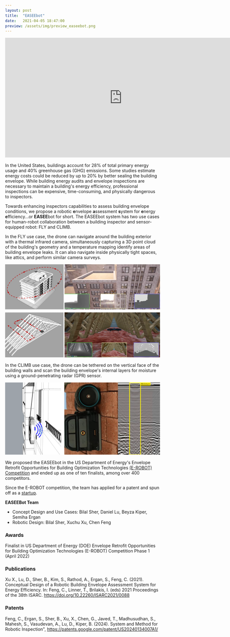 ```yaml
---
layout: post
title:  "EASEEbot"
date:   2021-04-05 18:47:00
preview: /assets/img/preview_easeebot.png
---
```



<iframe width="760" height="390" src="https://www.youtube.com/embed/Vg9fLL15KQ0?si=bElnQPi5l5da93WQ" title="EASEEbot: Robotic Envelope Assessment System for Energy Efficiency" frameborder="0" allow="accelerometer; autoplay; clipboard-write; encrypted-media; gyroscope; picture-in-picture; web-share" referrerpolicy="strict-origin-when-cross-origin"></iframe>

In the United States, buildings account for 28% of total primary energy usage and 40% greenhouse gas (GHG) emissions. Some studies estimate energy costs could be reduced by up to 20% by better sealing the building envelope. While building energy audits and envelope inspections are necessary to maintain a building's energy efficiency, professional inspections can be expensive, time-consuming, and physically dangerous to inspectors. 

Towards enhancing inspectors capabilities to assess building envelope conditions, we propose a robotic **e**nvelope **a**ssessment **s**ystem for **e**nergy **e**fficiency...or **EASEE**bot for short. The EASEEbot system has two use cases for human-robot collaboration between a building inspector and sensor-equipped robot: FLY and CLIMB.

In the FLY use case, the drone can navigate around the building exterior with a thermal infrared camera, simultaneously capturing a 3D point cloud of the building's geometry and a temperature mapping identify areas of building envelope leaks. It can also navigate inside physically tight spaces, like attics, and perform similar camera surveys. 

![fly functions](/assets/img/easeebot/function_combined_0.png)


In the CLIMB use case, the drone can be tethered on the vertical face of the building walls and scan the building envelope's internal layers for moisture using a ground-penetrating radar (GPR) sensor.

![fly functions](/assets/img/easeebot/function_combined_1.png)


We proposed the EASEEbot in the US Department of Energy's Envelope Retrofit Opportunities for Building Optimization Technologies [(E-ROBOT) Competition](https://www.herox.com/EROBOT/teams) and ended up as one of ten finalists, among over 400 competitors.

Since the E-ROBOT competition, the team has applied for a patent and spun off as a [startup](https://www.linkedin.com/company/building-diagnostic-robotics/).


**EASEEBot Team**
- Concept Design and Use Cases: Bilal Sher, Daniel Lu, Beyza Kiper, Semiha Ergan
- Robotic Design: Bilal Sher, Xuchu Xu, Chen Feng

### Awards

Finalist in US Department of Energy (DOE) Envelope Retrofit Opportunities for Building Optimization Technologies (E-ROBOT) Competition Phase 1 (April 2022)

### Publications

Xu X., Lu, D., Sher, B., Kim, S., Rathod, A., Ergan, S., Feng, C. (2021). Conceptual Design of a Robotic Building Envelope Assessment System for Energy Efficiency. In: Feng, C., Linner, T., Brilakis, I. (eds) 2021 Proceedings of the 38th ISARC. https://doi.org/10.22260/ISARC2021/0088

### Patents

Feng, C., Ergan, S., Sher, B., Xu, X., Chen, G., Javed, T., Madhusudhan, S., Mahesh, S., Vasudevan, A., Lu, D., Kiper, B. (2024). System and Method for Robotic Inspection", https://patents.google.com/patent/US20240134007A1/

